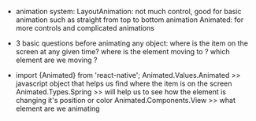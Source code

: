 - animation system:
  LayoutAnimation: not much control, good for basic animation such as straight from top to bottom animation
  Animated: for more controls and complicated animations

- 3 basic questions before animating any object:
  where is the item on the screen at any given time?
  where is the element moving to ?
  which element are we moving ?

- import {Animated} from 'react-native';
  Animated.Values.Animated >> javascript object that helps us find where the item is on the screen
  Animated.Types.Spring >> will help us to see how the element is changing it's position or color
  Animated.Components.View >> what element are we animating
